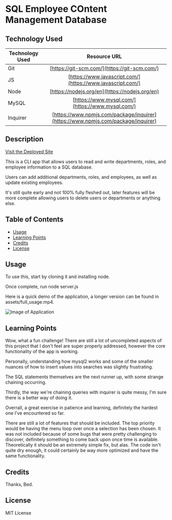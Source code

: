 # SQL Employee COntent Management Database

## Technology Used

| Technology Used         | Resource URL           |
| ------------- |:-------------:|
| Git | [https://git-scm.com/](https://git-scm.com/)     |
| JS  | [https://www.javascript.com/](https://www.javascript.com/)     |
| Node  | [https://nodejs.org/en](https://nodejs.org/en)     |
| MySQL  | [https://www.mysql.com/](https://www.mysql.com/)     |
| Inquirer  | [https://www.npmjs.com/package/inquirer](https://www.npmjs.com/package/inquirer)     |


## Description

[Visit the Deployed Site](https://dann-lam.github.io/04-29-2023-employee-database/)

This is a CLI app that allows users to read and write departments, roles, and employee information to a SQL database.

Users can add additional departments, roles, and employees, as well as update existing employees.

It's still quite early and not 100% fully fleshed out, later features will be more complete allowing users to delete users or departments or anything else.


## Table of Contents


* [Usage](#usage)
* [Learning Points](#learning-points)
* [Credits](#credits)
* [License](#license)


## Usage

To use this, start by cloning it and installing node.

Once complete, run node server.js

Here is a quick demo of the application, a longer version can be found in assets/full_usage.mp4.

![Image of Application](https://dann-lam.github.io/04-29-2023-employee-database/blob/main/assets/preview_usage.gif)



## Learning Points

Wow, what a fun challenge!
There are still a lot of uncompleted aspects of this project that I don't feel are super properly addressed, however the core functionality of the app is working.

Personally, understanding how mysql2 works and some of the smaller nuances of how to insert values into searches was slightly frustrating.

The SQL statements themselves are the next runner up, with some strange chaining occurring.

Thirdly, the way we're chaining queries with inquirer is quite messy, I'm sure there is a better way of doing it.

Overrall, a great exercise in patience and learning, definitely the hardest one I've encountered so far.

There are still a lot of features that should be included. The top priority would be having the menu loop over once a selection has been chosen. It was not included because of some bugs that were pretty challenging to discover, definitely something to come back upon once time is available. Theoretically it should be an extremely simple fix, but alas.
The code isn't quite dry enough, it could certainly be way more optimized and have the same functionality.


## Credits

Thanks, Bed.


## License

MIT License
